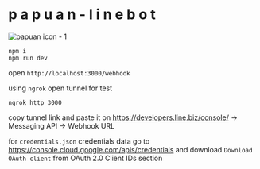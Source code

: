 # p a p u a n - l i n e b o t
![papuan icon - 1](https://github.com/11best/papuan-linebot/assets/97434421/48f13c28-55d1-40cb-8d82-fd613ecd3c81)

```
npm i
npm run dev
```

open `http://localhost:3000/webhook`

using `ngrok` open tunnel for test

```
ngrok http 3000
```

copy tunnel link and paste it on https://developers.line.biz/console/ -> Messaging API -> Webhook URL

for `credentials.json` credentials data
go to https://console.cloud.google.com/apis/credentials
and download `Download OAuth client` from OAuth 2.0 Client IDs section
